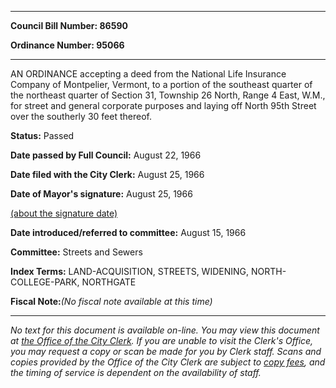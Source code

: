 

********

**Council Bill Number: 86590**
   
**Ordinance Number: 95066**
********

 AN ORDINANCE accepting a deed from the National Life Insurance Company of Montpelier, Vermont, to a portion of the southeast quarter of the northeast quarter of Section 31, Township 26 North, Range 4 East, W.M., for street and general corporate purposes and laying off North 95th Street over the southerly 30 feet thereof.

**Status:** Passed
   
**Date passed by Full Council:** August 22, 1966
   
**Date filed with the City Clerk:** August 25, 1966
   
**Date of Mayor's signature:** August 25, 1966
   
[(about the signature date)](/~public/approvaldate.htm)
   
   
   
**Date introduced/referred to committee:** August 15, 1966
   
**Committee:** Streets and Sewers
   
   
**Index Terms:** LAND-ACQUISITION, STREETS, WIDENING, NORTH-COLLEGE-PARK, NORTHGATE

**Fiscal Note:**_(No fiscal note available at this time)_
********

_No text for this document is available on-line. You may view this document at [the Office of the City Clerk](http://www.seattle.gov/leg/clerk/contactUs.htm). If you are unable to visit the Clerk's Office, you may request a copy or scan be made for you by Clerk staff. Scans and copies provided by the Office of the City Clerk are subject to [copy fees](http://clerk.seattle.gov/~public/clerkfees.htm), and the timing of service is dependent on the availability of staff._


